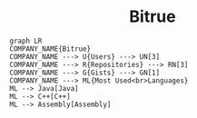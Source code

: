 <h1 align="center">Bitrue</h1>

```mermaid
graph LR
COMPANY_NAME{Bitrue}
COMPANY_NAME ---> U{Users} ---> UN[3]
COMPANY_NAME ---> R{Repositories} ---> RN[3]
COMPANY_NAME ---> G{Gists} ---> GN[1]
COMPANY_NAME ---> ML{Most Used<br>Languages}
ML --> Java[Java]
ML --> C++[C++]
ML --> Assembly[Assembly]
```
